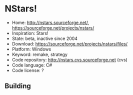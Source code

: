 # NStars!

- Home: http://nstars.sourceforge.net/, https://sourceforge.net/projects/nstars/
- Inspiration: Stars!
- State: beta, inactive since 2004
- Download: https://sourceforge.net/projects/nstars/files/
- Platform: Windows
- Keyword: remake, strategy
- Code repository: http://nstars.cvs.sourceforge.net (cvs)
- Code language: C#
- Code license: ?

## Building
